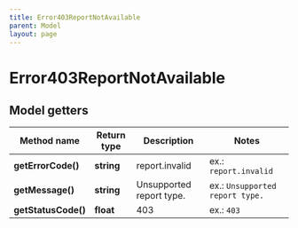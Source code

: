 ```yaml
---
title: Error403ReportNotAvailable
parent: Model
layout: page
---
```


# Error403ReportNotAvailable

## Model getters

Method name | Return type | Description | Notes
------------ | ------------- | ------------- | -------------
**getErrorCode()** | **string** | report.invalid | ex.: `report.invalid`
**getMessage()** | **string** | Unsupported report type. | ex.: `Unsupported report type.`
**getStatusCode()** | **float** | 403 | ex.: `403`

